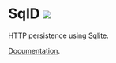 # SqlD ![](https://github.com/realorko/sql-d/workflows/.NET%20Core/badge.svg?branch=master)

HTTP persistence using [Sqlite](https://sqlite.org). 

[Documentation](https://github.com/RealOrko/sql-d/blob/master/docs/_.md).
